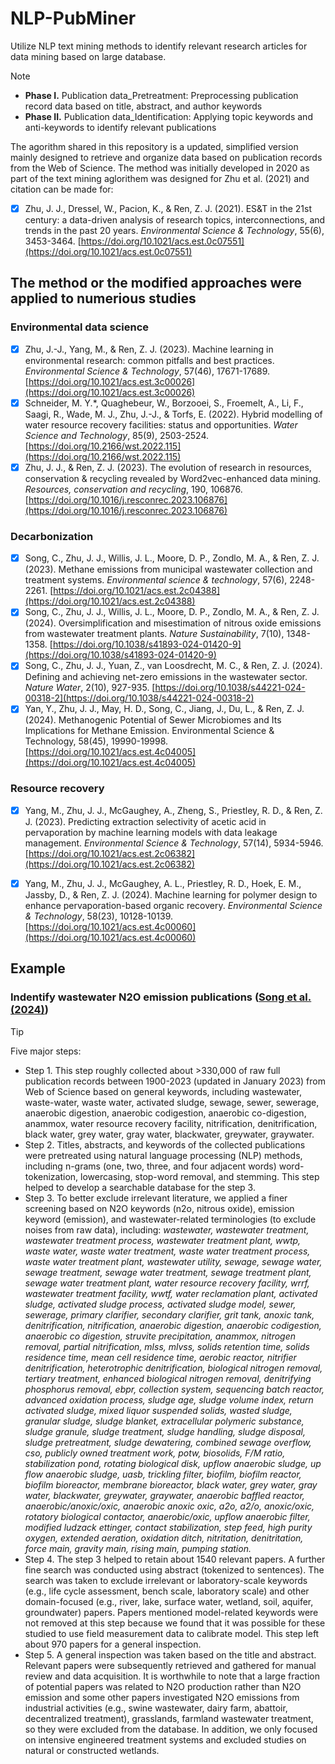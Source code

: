 # NLP-PubMiner
Utilize NLP text mining methods to identify relevant research articles for data mining based on large database.
> [!NOTE]
> * <b>Phase I.</b> Publication data_Pretreatment: Preprocessing publication record data based on title, abstract, and author keywords
> * <b>Phase II.</b> Publication data_Identification: Applying topic keywords and anti-keywords to identify relevant publications

The agorithm shared in this repository is a updated, simplified version mainly designed to retrieve and organize data based on publication records from the Web of Science. The method was initially developed in 2020 as part of the text mining aglorithem was designed for Zhu et al. (2021) and citation can be made for:
- [x] Zhu, J. J., Dressel, W., Pacion, K., & Ren, Z. J. (2021). ES&T in the 21st century: a data-driven analysis of research topics, interconnections, and trends in the past 20 years. *Environmental Science & Technology*, 55(6), 3453-3464. [https://doi.org/10.1021/acs.est.0c07551](https://doi.org/10.1021/acs.est.0c07551)

## The method or the modified approaches were applied to numerious studies
### Environmental data science
- [x] Zhu, J.-J., Yang, M., & Ren, Z. J. (2023). Machine learning in environmental research: common pitfalls and best practices. *Environmental Science & Technology*, 57(46), 17671-17689. [https://doi.org/10.1021/acs.est.3c00026](https://doi.org/10.1021/acs.est.3c00026)
- [x] Schneider, M. Y.*, Quaghebeur, W., Borzooei, S., Froemelt, A., Li, F., Saagi, R., Wade, M. J., Zhu, J.-J., & Torfs, E. (2022). Hybrid modelling of water resource recovery facilities: status and opportunities. *Water Science and Technology*, 85(9), 2503-2524. [https://doi.org/10.2166/wst.2022.115](https://doi.org/10.2166/wst.2022.115)
- [x] Zhu, J. J., & Ren, Z. J. (2023). The evolution of research in resources, conservation & recycling revealed by Word2vec-enhanced data mining. *Resources, conservation and recycling*, 190, 106876. [https://doi.org/10.1016/j.resconrec.2023.106876](https://doi.org/10.1016/j.resconrec.2023.106876)

### Decarbonization
- [x] Song, C., Zhu, J. J., Willis, J. L., Moore, D. P., Zondlo, M. A., & Ren, Z. J. (2023). Methane emissions from municipal wastewater collection and treatment systems. *Environmental science & technology*, 57(6), 2248-2261. [https://doi.org/10.1021/acs.est.2c04388](https://doi.org/10.1021/acs.est.2c04388)
- [x] Song, C., Zhu, J. J., Willis, J. L., Moore, D. P., Zondlo, M. A., & Ren, Z. J. (2024). Oversimplification and misestimation of nitrous oxide emissions from wastewater treatment plants. *Nature Sustainability*, 7(10), 1348-1358. [https://doi.org/10.1038/s41893-024-01420-9](https://doi.org/10.1038/s41893-024-01420-9)
- [x] Song, C., Zhu, J. J., Yuan, Z., van Loosdrecht, M. C., & Ren, Z. J. (2024). Defining and achieving net-zero emissions in the wastewater sector. *Nature Water*, 2(10), 927-935. [https://doi.org/10.1038/s44221-024-00318-2](https://doi.org/10.1038/s44221-024-00318-2)
- [x] Yan, Y., Zhu, J. J., May, H. D., Song, C., Jiang, J., Du, L., & Ren, Z. J. (2024). Methanogenic Potential of Sewer Microbiomes and Its Implications for Methane Emission. Environmental Science & Technology, 58(45), 19990-19998. [https://doi.org/10.1021/acs.est.4c04005](https://doi.org/10.1021/acs.est.4c04005)

### Resource recovery
- [x] Yang, M., Zhu, J. J., McGaughey, A., Zheng, S., Priestley, R. D., & Ren, Z. J. (2023). Predicting extraction selectivity of acetic acid in pervaporation by machine learning models with data leakage management. *Environmental Science & Technology*, 57(14), 5934-5946. [https://doi.org/10.1021/acs.est.2c06382](https://doi.org/10.1021/acs.est.2c06382)
- [x] Yang, M., Zhu, J. J., McGaughey, A. L., Priestley, R. D., Hoek, E. M., Jassby, D., & Ren, Z. J. (2024). Machine learning for polymer design to enhance pervaporation-based organic recovery. *Environmental Science & Technology*, 58(23), 10128-10139. [https://doi.org/10.1021/acs.est.4c00060](https://doi.org/10.1021/acs.est.4c00060)


## Example
### Indentify wastewater N2O emission publications ([Song et al. (2024)](https://doi.org/10.1038/s41893-024-01420-9))
> [!TIP]
Five major steps:
* Step 1. This step roughly collected about >330,000 of raw full publication records between 1900-2023 (updated in January 2023) from Web of Science based on general keywords, including wastewater, waste-water, waste water, activated sludge, sewage, sewer, sewerage, anaerobic digestion, anaerobic codigestion, anaerobic co-digestion, anammox, water resource recovery facility, nitrification, denitrification, black water, grey water, gray water, blackwater, greywater, graywater.
* Step 2. Titles, abstracts, and keywords of the collected publications were pretreated using natural language processing (NLP) methods, including n-grams (one, two, three, and four adjacent words) word-tokenization, lowercasing, stop-word removal, and stemming. This step helped to develop a searchable database for the step 3.
* Step 3. To better exclude irrelevant literature, we applied a finer screening based on N2O keywords (n2o, nitrous oxide), emission keyword (emission), and wastewater-related terminologies (to exclude noises from raw data), including:
<i>wastewater, wastewater treatment, wastewater treatment process, wastewater treatment plant, wwtp, waste water, waste water treatment, waste water treatment process, waste water treatment plant, wastewater utility, sewage, sewage water, sewage treatment, sewage water treatment, sewage treatment plant, sewage water treatment plant, water resource recovery facility, wrrf, wastewater treatment facility, wwtf, water reclamation plant, activated sludge, activated sludge process,  activated sludge model, sewer, sewerage, primary clarifier, secondary clarifier, grit tank, anoxic tank, denitrification, nitrification, anaerobic digestion, anaerobic codigestion, anaerobic co digestion, struvite precipitation, anammox, nitrogen removal, partial nitrification, mlss, mlvss, solids retention time, solids residence time, mean cell residence time, aerobic reactor,  nitrifier denitrification, heterotrophic denitrification, biological nitrogen removal, tertiary treatment, enhanced biological nitrogen removal, denitrifying phosphorus removal, ebpr, collection system, sequencing batch reactor,  advanced oxidation process, sludge age, sludge volume index, return activated sludge, mixed liquor suspended solids, wasted sludge, granular sludge,  sludge blanket, extracellular polymeric substance, sludge granule, sludge treatment, sludge handling, sludge disposal, sludge pretreatment, sludge dewatering, combined sewage overflow, cso, publicly owned treatment work, potw, biosolids, F/M ratio, stabilization pond, rotating biological disk, upflow anaerobic sludge, up flow anaerobic sludge, uasb, trickling filter, biofilm, biofilm reactor, biofilm bioreactor, membrane bioreactor, black water, grey water, gray water, blackwater, greywater, graywater, anaerobic baffled reactor, anaerobic/anoxic/oxic, anaerobic anoxic oxic, a2o, a2/o, anoxic/oxic, rotatory biological contactor, anaerobic/oxic, upflow anaerobic filter, modified ludzack ettinger, contact stabilization, step feed, high purity oxygen, extended aeration, oxidation ditch, nitritation, denitritation, force main, gravity main, rising main, pumping station.</i>
* Step 4. The step 3 helped to retain about 1540 relevant papers. A further fine search was conducted using abstract (tokenized to sentences). The search was taken to exclude irrelevant or laboratory-scale keywords (e.g., life cycle assessment, bench scale, laboratory scale) and other domain-focused (e.g., river, lake, surface water, wetland, soil, aquifer, groundwater) papers. Papers mentioned model-related keywords were not removed at this step because we found that it was possible for these studied to use field measurement data to calibrate model. This step left about 970 papers for a general inspection. 
* Step 5. A general inspection was taken based on the title and abstract. Relevant papers were subsequently retrieved and gathered for manual review and data acquisition. It is worthwhile to note that a large fraction of potential papers was related to N2O production rather than N2O emission and some other papers investigated N2O emissions from industrial activities (e.g., swine wastewater, dairy farm, abattoir, decentralized treatment), grasslands, farmland wastewater treatment, so they were excluded from the database. In addition, we only focused on intensive engineered treatment systems and excluded studies on natural or constructed wetlands.

